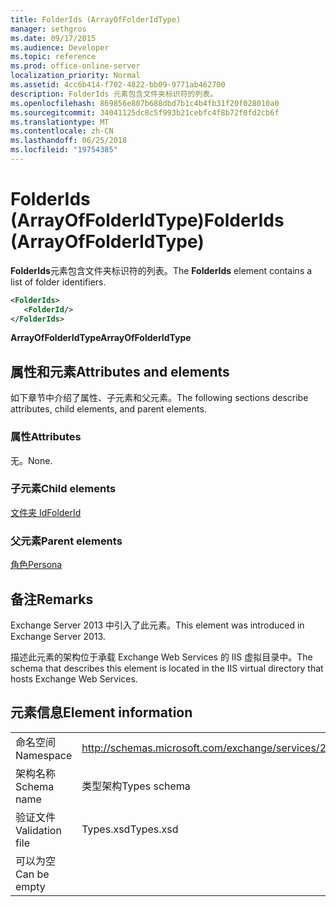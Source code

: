 ```yaml
---
title: FolderIds (ArrayOfFolderIdType)
manager: sethgros
ms.date: 09/17/2015
ms.audience: Developer
ms.topic: reference
ms.prod: office-online-server
localization_priority: Normal
ms.assetid: 4cc6b414-f702-4822-bb09-9771ab462700
description: FolderIds 元素包含文件夹标识符的列表。
ms.openlocfilehash: 869856e807b688dbd7b1c4b4fb31f20f028010a0
ms.sourcegitcommit: 34041125dc8c5f993b21cebfc4f8b72f0fd2cb6f
ms.translationtype: MT
ms.contentlocale: zh-CN
ms.lasthandoff: 06/25/2018
ms.locfileid: "19754385"
---
```

# <a name="folderids-arrayoffolderidtype"></a><span data-ttu-id="42c4d-103">FolderIds (ArrayOfFolderIdType)</span><span class="sxs-lookup"><span data-stu-id="42c4d-103">FolderIds (ArrayOfFolderIdType)</span></span>

<span data-ttu-id="42c4d-104">**FolderIds**元素包含文件夹标识符的列表。</span><span class="sxs-lookup"><span data-stu-id="42c4d-104">The **FolderIds** element contains a list of folder identifiers.</span></span> 
  
```XML
<FolderIds>
   <FolderId/>
</FolderIds>
```

 <span data-ttu-id="42c4d-105">**ArrayOfFolderIdType**</span><span class="sxs-lookup"><span data-stu-id="42c4d-105">**ArrayOfFolderIdType**</span></span>
## <a name="attributes-and-elements"></a><span data-ttu-id="42c4d-106">属性和元素</span><span class="sxs-lookup"><span data-stu-id="42c4d-106">Attributes and elements</span></span>

<span data-ttu-id="42c4d-107">如下章节中介绍了属性、子元素和父元素。</span><span class="sxs-lookup"><span data-stu-id="42c4d-107">The following sections describe attributes, child elements, and parent elements.</span></span>
  
### <a name="attributes"></a><span data-ttu-id="42c4d-108">属性</span><span class="sxs-lookup"><span data-stu-id="42c4d-108">Attributes</span></span>

<span data-ttu-id="42c4d-109">无。</span><span class="sxs-lookup"><span data-stu-id="42c4d-109">None.</span></span>
  
### <a name="child-elements"></a><span data-ttu-id="42c4d-110">子元素</span><span class="sxs-lookup"><span data-stu-id="42c4d-110">Child elements</span></span>

[<span data-ttu-id="42c4d-111">文件夹 Id</span><span class="sxs-lookup"><span data-stu-id="42c4d-111">FolderId</span></span>](folderid.md)
  
### <a name="parent-elements"></a><span data-ttu-id="42c4d-112">父元素</span><span class="sxs-lookup"><span data-stu-id="42c4d-112">Parent elements</span></span>

[<span data-ttu-id="42c4d-113">角色</span><span class="sxs-lookup"><span data-stu-id="42c4d-113">Persona</span></span>](persona.md)
  
## <a name="remarks"></a><span data-ttu-id="42c4d-114">备注</span><span class="sxs-lookup"><span data-stu-id="42c4d-114">Remarks</span></span>

<span data-ttu-id="42c4d-115">Exchange Server 2013 中引入了此元素。</span><span class="sxs-lookup"><span data-stu-id="42c4d-115">This element was introduced in Exchange Server 2013.</span></span>
  
<span data-ttu-id="42c4d-116">描述此元素的架构位于承载 Exchange Web Services 的 IIS 虚拟目录中。</span><span class="sxs-lookup"><span data-stu-id="42c4d-116">The schema that describes this element is located in the IIS virtual directory that hosts Exchange Web Services.</span></span>
  
## <a name="element-information"></a><span data-ttu-id="42c4d-117">元素信息</span><span class="sxs-lookup"><span data-stu-id="42c4d-117">Element information</span></span>

|||
|:-----|:-----|
|<span data-ttu-id="42c4d-118">命名空间</span><span class="sxs-lookup"><span data-stu-id="42c4d-118">Namespace</span></span>  <br/> |http://schemas.microsoft.com/exchange/services/2006/types  <br/> |
|<span data-ttu-id="42c4d-119">架构名称</span><span class="sxs-lookup"><span data-stu-id="42c4d-119">Schema name</span></span>  <br/> |<span data-ttu-id="42c4d-120">类型架构</span><span class="sxs-lookup"><span data-stu-id="42c4d-120">Types schema</span></span>  <br/> |
|<span data-ttu-id="42c4d-121">验证文件</span><span class="sxs-lookup"><span data-stu-id="42c4d-121">Validation file</span></span>  <br/> |<span data-ttu-id="42c4d-122">Types.xsd</span><span class="sxs-lookup"><span data-stu-id="42c4d-122">Types.xsd</span></span>  <br/> |
|<span data-ttu-id="42c4d-123">可以为空</span><span class="sxs-lookup"><span data-stu-id="42c4d-123">Can be empty</span></span>  <br/> ||
   

